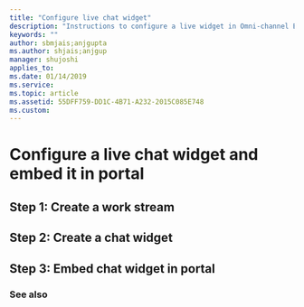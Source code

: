 ```yaml
---
title: "Configure live chat widget"
description: "Instructions to configure a live widget in Omni-channel Engagement Hub."
keywords: ""
author: sbmjais;anjgupta
ms.author: shjais;anjgup
manager: shujoshi
applies_to: 
ms.date: 01/14/2019
ms.service: 
ms.topic: article
ms.assetid: 55DFF759-DD1C-4B71-A232-2015C085E748
ms.custom: 
---
```


# Configure a live chat widget and embed it in portal

## Step 1: Create a work stream

## Step 2: Create a chat widget

## Step 3: Embed chat widget in portal

### See also
